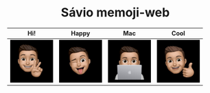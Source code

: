 <h1 align="center">Sávio memoji-web</h1>

<div align="center">
  
| Hi!   | Happy | Mac    | Cool |
| ------------- | :----------: | ----------- | :-----------: |
| <img src="./memoji - ye.jpg" width="100px"> | <img src="./memoji - hi.jpg" width="100px"> | <img src="./memoji - mac.jpg" width="100px"> | <img src="./memoji - savio.jpg" width="100px"> |
  
</div>



